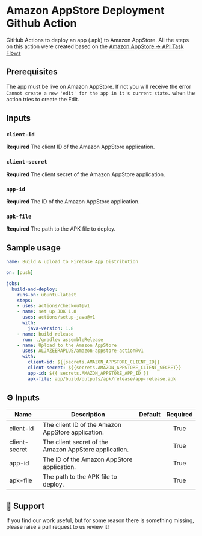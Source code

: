 # Amazon AppStore Deployment Github Action

GitHub Actions to deploy an app (.apk) to Amazon AppStore. All the steps on this action were created based on the [Amazon AppStore -> API Task Flows](https://developer.amazon.com/docs/app-submission-api/flows.html)

## Prerequisites

The app must be live on Amazon AppStore. If not you will receive the error `Cannot create a new 'edit' for the app in it's current state.` when the action tries to create the Edit.

## Inputs

### `client-id`

**Required** The client ID of the Amazon AppStore application.

### `client-secret`

**Required** The client secret of the Amazon AppStore application.

### `app-id`

**Required** The ID of the Amazon AppStore application.

### `apk-file`

**Required** The path to the APK file to deploy.

## Sample usage

```yml
name: Build & upload to Firebase App Distribution 

on: [push]

jobs:
  build-and-deploy:
    runs-on: ubuntu-latest
    steps:
    - uses: actions/checkout@v1
    - name: set up JDK 1.8
      uses: actions/setup-java@v1
      with:
        java-version: 1.8
    - name: build release 
      run: ./gradlew assembleRelease
    - name: Upload to the Amazon AppStore
      uses: ALJAZEERAPLUS/amazon-appstore-action@v1
      with:
        client-id: ${{secrets.AMAZON_APPSTORE_CLIENT_ID}}
        client-secret: ${{secrets.AMAZON_APPSTORE_CLIENT_SECRET}}
        app-id: ${{ secrets.AMAZON_APPSTORE_APP_ID }}
        apk-file: app/build/outputs/apk/release/app-release.apk
```

## :gear: Inputs

| Name          | Description                                           | Default | Required |
| ------------- | ----------------------------------------------------- | :-----: | :------: |
| client-id     | The client ID of the Amazon AppStore application.     |         |   True   |
| client-secret | The client secret of the Amazon AppStore application. |         |   True   |
| app-id        | The ID of the Amazon AppStore application.            |         |   True   |
| apk-file      | The path to the APK file to deploy.                   |         |   True   |

## :thought_balloon: Support

If you find our work useful, but for some reason there is something missing, please raise a pull request to us review it!

